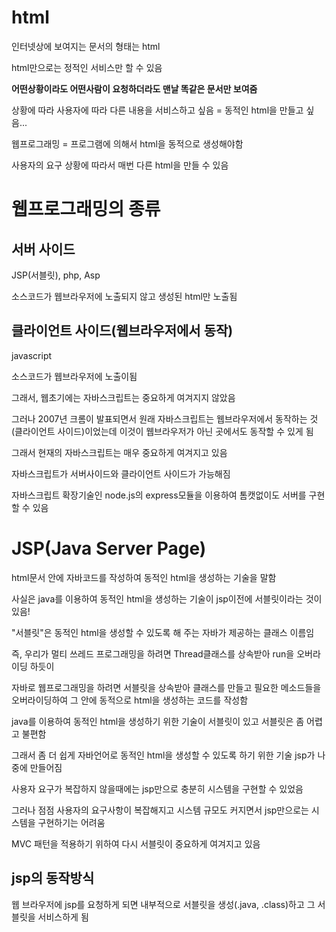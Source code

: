 # html
인터넷상에 보여지는 문서의 형태는 html

html만으로는 정적인 서비스만 할 수 있음

**어떤상황이라도 어떤사람이 요청하더라도 맨날 똑같은 문서만 보여줌**

상황에 따라 사용자에 따라 다른 내용을 서비스하고 싶음 = 동적인 html을 만들고 싶음...

웹프로그래밍 = 프로그램에 의해서 html을 동적으로 생성해야함

사용자의 요구 상황에 따라서 매번 다른 html을 만들 수 있음

# 웹프로그래밍의 종류
## 서버 사이드
JSP(서블릿), php, Asp

소스코드가 웹브라우저에 노출되지 않고 생성된 html만 노출됨
## 클라이언트 사이드(웹브라우저에서 동작)
javascript 

소스코드가 웹브라우저에 노출이됨 

그래서, 웹초기에는 자바스크립트는 중요하게 여겨지지 않았음

그러나 2007년 크롬이 발표되면서 원래 자바스크립트는 웹브라우저에서 동작하는 것(클라이언트 사이드)이었는데 이것이 웹브라우저가 아닌 곳에서도 동작할 수 있게 됨

그래서 현재의 자바스크립트는 매우 중요하게 여겨지고 있음

자바스크립트가 서버사이드와 클라이언트 사이드가 가능해짐

자바스크립트 확장기술인 node.js의 express모듈을 이용하여 톰캣없이도 서버를 구현할 수 있음

# JSP(Java Server Page)
html문서 안에 자바코드를 작성하여 동적인 html을 생성하는 기술을 말함

사실은 java를 이용하여 동적인 html을 생성하는 기술이 jsp이전에 서블릿이라는 것이 있음!

"서블릿"은 동적인 html을 생성할 수 있도록 해 주는 자바가 제공하는 클래스 이름임

즉, 우리가 멀티 쓰레드 프로그래밍을 하려면 Thread클래스를 상속받아 run을 오버라이딩 하듯이 

자바로 웹프로그래밍을 하려면 서블릿을 상속받아 클래스를 만들고 필요한 메소드들을 오버라이딩하여 그 안에 동적으로 html을 생성하는 코드를 작성함  

java를 이용하여 동적인 html을 생성하기 위한 기술이 서블릿이 있고 서블릿은 좀 어렵고 불편함

그래서 좀 더 쉽게 자바언어로 동적인 html을 생성할 수 있도록 하기 위한 기술 jsp가 나중에 만들어짐

사용자 요구가 복잡하지 않을때에는 jsp만으로 충분히 시스템을 구현할 수 있었음

그러나 점점 사용자의 요구사항이 복잡해지고 시스템 규모도 커지면서 jsp만으로는 시스템을 구현하기는 어려움 

MVC 패턴을 적용하기 위하여 다시 서블릿이 중요하게 여겨지고 있음 

## jsp의 동작방식

웹 브라우저에 jsp를 요청하게 되면 내부적으로 서블릿을 생성(.java, .class)하고 그 서블릿을 서비스하게 됨 





